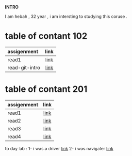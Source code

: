 

**INTRO**

I am hebah , 32 year , i am intersting to studying this coruse .




# table of contant 102 

| assigenment              | link     |  
| :-------------           | :----------: | 
| read1                    |   [link](README2.md)           |
|   read-git-intro         |   [link](read-git-intro.md)            |


# table of contant 201

| assigenment              | link                          |  
| :-------------           | :----------:                  | 
| read1                    | [link](./201/read1.md)        |
|  read2                   | [link](./201/read2.md)        |
|   read3                       |  [link](./201/read3.md)       |
|   read4                       |  [link](./201/read4.md)       |

to day lab :
1- i was a driver [link](https://github.com/Mohammad-Haroun-97/About-me/pull/1) 
2- i was navigater [link](https://github.com/hebah-aldawalib/teast/pull/1)






 









